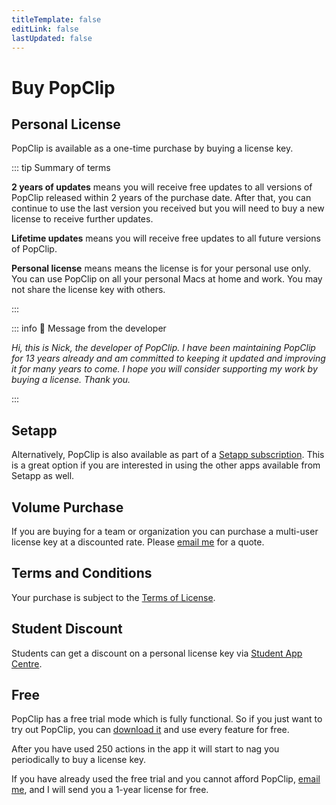 ```yaml
---
titleTemplate: false
editLink: false
lastUpdated: false
---
```


<script setup>
import Buy from '/src/Buy.vue'
import Setapp from '/src/Setapp.vue'
import { AppstoreIcon } from 'vue3-simple-icons'
</script>

# Buy PopClip

## Personal License

PopClip is available as a one-time purchase by buying a license key.

<Buy />

::: tip Summary of terms

**2 years of updates** means you will receive free updates to all versions of
PopClip released within 2 years of the purchase date. After that, you can
continue to use the last version you received but you will need to buy a
new license to receive further updates.

**Lifetime updates** means you will receive free updates to all future versions
of PopClip.

**Personal license** means means the license is for your personal use only. You
can use PopClip on all your personal Macs at home and work. You may not share
the license key with others.

:::

::: info 📝 Message from the developer

_Hi, this is Nick, the developer of PopClip. I have been maintaining PopClip for
13 years already and am committed to keeping it updated and improving it for
many years to come. I hope you will consider supporting my work by buying a
license. Thank you._

:::

<!-- ::: info <AppstoreIcon style="fill: var(--vp-c-text-1); display: inline-block; height:16px; vertical-align: middle; margin:  0 -4px 0 -3px;" />&nbsp;PopClip has left the Mac App Store

As of 20th March 2024, PopClip is no longer distributed on the Mac App Store. I explained the reasons in a [forum post](https://forum.popclip.app/t/popclip-is-leaving-the-mac-app-store/2188).

Existing Mac App Store customers may [migrate for free to the Standalone edition](https://www.popclip.app/kb/mas) to continue receiving updates.

::: -->

## Setapp

Alternatively, PopClip is also available as part of a
[Setapp subscription](https://go.setapp.com/stp304?refAppId=159&refVendorId=92).
This is a great option if you are interested in using the other apps available
from Setapp as well.

<Setapp />

## Volume Purchase

If you are buying for a team or organization you can purchase a multi-user
license key at a discounted rate. Please [email me](/support) for a quote.

## Terms and Conditions

Your purchase is subject to the [Terms of License](/terms).

## Student Discount

Students can get a discount on a personal license key via
[Student App Centre](https://studentappcentre.com/app/popclip).

## Free

PopClip has a free trial mode which is fully functional. So if you just want to
try out PopClip, you can [download it](/download) and use every feature for
free.

After you have used 250 actions in the app it will start to nag you periodically
to buy a license key.

If you have already used the free trial and you cannot afford PopClip,
[email me](/support), and I will send you a 1-year license for free.
